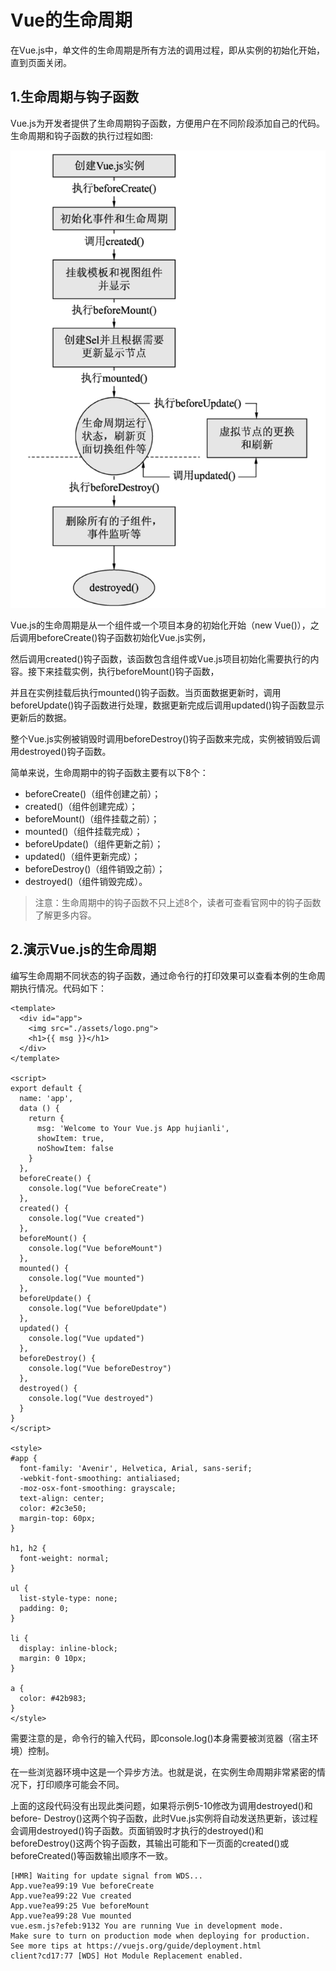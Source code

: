 # Vue的生命周期



在Vue.js中，单文件的生命周期是所有方法的调用过程，即从实例的初始化开始，直到页面关闭。



## 1.生命周期与钩子函数

Vue.js为开发者提供了生命周期钩子函数，方便用户在不同阶段添加自己的代码。生命周期和钩子函数的执行过程如图:

![image-20220223141614540](../_static/image-20220223141614540.png)



Vue.js的生命周期是从一个组件或一个项目本身的初始化开始（new Vue()），之后调用beforeCreate()钩子函数初始化Vue.js实例，

然后调用created()钩子函数，该函数包含组件或Vue.js项目初始化需要执行的内容。接下来挂载实例，执行beforeMount()钩子函数，

并且在实例挂载后执行mounted()钩子函数。当页面数据更新时，调用beforeUpdate()钩子函数进行处理，数据更新完成后调用updated()钩子函数显示更新后的数据。

整个Vue.js实例被销毁时调用beforeDestroy()钩子函数来完成，实例被销毁后调用destroyed()钩子函数。



简单来说，生命周期中的钩子函数主要有以下8个：

- beforeCreate()（组件创建之前）；
- created()（组件创建完成）；
- beforeMount()（组件挂载之前）；
- mounted()（组件挂载完成）；
- beforeUpdate()（组件更新之前）；
- updated()（组件更新完成）；
- beforeDestroy()（组件销毁之前）；
- destroyed()（组件销毁完成）。



> 注意：生命周期中的钩子函数不只上述8个，读者可查看官网中的钩子函数了解更多内容。



## 2.演示Vue.js的生命周期

编写生命周期不同状态的钩子函数，通过命令行的打印效果可以查看本例的生命周期执行情况。代码如下：

```
<template>
  <div id="app">
    <img src="./assets/logo.png">
    <h1>{{ msg }}</h1>
  </div>
</template>

<script>
export default {
  name: 'app',
  data () {
    return {
      msg: 'Welcome to Your Vue.js App hujianli',
      showItem: true,
      noShowItem: false
    }
  },
  beforeCreate() {
    console.log("Vue beforeCreate")
  },
  created() {
    console.log("Vue created")
  },
  beforeMount() {
    console.log("Vue beforeMount")
  },
  mounted() {
    console.log("Vue mounted")
  },
  beforeUpdate() {
    console.log("Vue beforeUpdate")
  },
  updated() {
    console.log("Vue updated")
  },
  beforeDestroy() {
    console.log("Vue beforeDestroy")
  },
  destroyed() {
    console.log("Vue destroyed")
  }
}
</script>

<style>
#app {
  font-family: 'Avenir', Helvetica, Arial, sans-serif;
  -webkit-font-smoothing: antialiased;
  -moz-osx-font-smoothing: grayscale;
  text-align: center;
  color: #2c3e50;
  margin-top: 60px;
}

h1, h2 {
  font-weight: normal;
}

ul {
  list-style-type: none;
  padding: 0;
}

li {
  display: inline-block;
  margin: 0 10px;
}

a {
  color: #42b983;
}
</style>
```

需要注意的是，命令行的输入代码，即console.log()本身需要被浏览器（宿主环境）控制。

在一些浏览器环境中这是一个异步方法。也就是说，在实例生命周期非常紧密的情况下，打印顺序可能会不同。

上面的这段代码没有出现此类问题，如果将示例5-10修改为调用destroyed()和before- Destroy()这两个钩子函数，此时Vue.js实例将自动发送热更新，该过程会调用destroyed()钩子函数。页面销毁时才执行的destroyed()和beforeDestroy()这两个钩子函数，其输出可能和下一页面的created()或beforeCreated()等函数输出顺序不一致。

```
[HMR] Waiting for update signal from WDS...
App.vue?ea99:19 Vue beforeCreate
App.vue?ea99:22 Vue created
App.vue?ea99:25 Vue beforeMount
App.vue?ea99:28 Vue mounted
vue.esm.js?efeb:9132 You are running Vue in development mode.
Make sure to turn on production mode when deploying for production.
See more tips at https://vuejs.org/guide/deployment.html
client?cd17:77 [WDS] Hot Module Replacement enabled.
```



